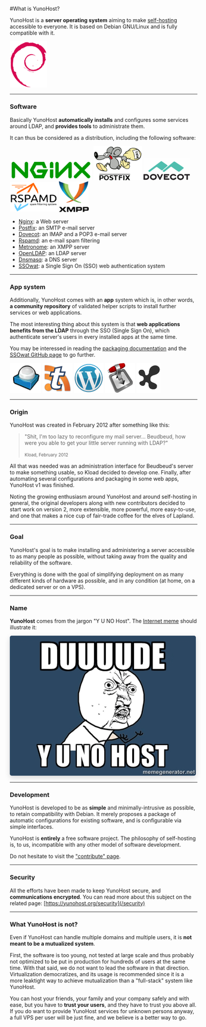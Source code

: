 #What is YunoHost?

YunoHost is a **server operating system** aiming to make [self-hosting](selfhosting) accessible to everyone. It is based on Debian GNU/Linux and is fully compatible with it.

<img src="/images/debian-logo.png" width=100>

---

### Software

Basically YunoHost **automatically installs** and configures some services around LDAP, and **provides tools** to administrate them.

It can thus be considered as a distribution, including the following software:

<img src="/images/nginx.png">
<img src="/images/postfix.png">
<img src="/images/dovecot.png">
<img src="/images/rspamd.png">
<img src="/images/XMPP_logo.png" width=80>

* [Nginx](http://nginx.org/): a Web server
* [Postfix](http://www.postfix.org/): an SMTP e-mail server
* [Dovecot](http://www.dovecot.org/): an IMAP and a POP3 e-mail server
* [Rspamd](https://rspamd.com/): an e-mail spam filtering
* [Metronome](http://www.lightwitch.org/metronome): an XMPP server
* [OpenLDAP](http://www.openldap.org/): an LDAP server
* [Dnsmasq](http://www.thekelleys.org.uk/dnsmasq/doc.html): a DNS server
* [SSOwat](https://github.com/Kloadut/SSOwat): a Single Sign On (SSO) web authentication system

---

### App system

Additionally, YunoHost comes with an **app** system which is, in other words, **a community repository** of validated helper scripts to install further services or web applications.

The most interesting thing about this system is that **web applications benefits from the LDAP** through the SSO (Single Sign On), which authenticate server's users in every installed apps at the same time.

You may be interessed in reading the [packaging documentation](/packaging_apps) and the [SSOwat GitHub page](https://github.com/Kloadut/SSOwat) to go further.

<img src="/images/roundcube.png">
<img src="/images/ttrss.png">
<img src="/images/wordpress.png">
<img src="/images/transmission.png">
<img src="/images/jappix.png">

---

### Origin

YunoHost was created in February 2012 after something like this:

 <blockquote><p>"Shit, I'm too lazy to reconfigure my mail server... Beudbeud, how were you able to get your little server running with LDAP?"</p>
<small>Kload, February 2012</small></blockquote>

All that was needed was an administration interface for Beudbeud's server to make something usable, so Kload decided to develop one. Finally, after automating several configurations and packaging in some web apps, YunoHost v1 was finished.

Noting the growing enthusiasm around YunoHost and around self-hosting in general, the original developers along with new contributors decided to start work on version 2, more extensible, more powerful, more easy-to-use, and one that makes a nice cup of fair-trade coffee for the elves of Lapland.

---

### Goal

YunoHost's goal is to make installing and administering a server accessible to as many people as possible, without taking away from the quality and reliability of the software.

Everything is done with the goal of simplifying deployment on as many different kinds of hardware as possible, and in any condition (at home, on a dedicated server or on a VPS). 

---

### Name

**YunoHost** comes from the jargon "Y U NO Host". The [Internet meme](https://en.wikipedia.org/wiki/Internet_meme) should illustrate it:
<div class="text-center"><img style="border-radius: 5px; box-shadow: 0 5px 15px rgba(0,0,0,0.15);" src="/images/dude_yunohost.jpg"></div>

---

### Development

YunoHost is developed to be as **simple** and minimally-intrusive as possible, to retain compatibility with Debian. It merely proposes a package of automatic configurations for existing software, and is configurable via simple interfaces.

YunoHost is **entirely** a free software project. The philosophy of self-hosting is, to us, incompatible with any other model of software development.

Do not hesitate to visit the ["contribute" page](/contribute).

---

### Security

All the efforts have been made to keep YunoHost secure, and **communications encrypted**. You can read more about this subject on the related page:
[https://yunohost.org/security](/security)

---

### What YunoHost is not?

Even if YunoHost can handle multiple domains and multiple users, it is **not meant to be a mutualized system**.

First, the software is too young, not tested at large scale and thus probably not optimized to be put in production for hundreds of users at the same time. With that said, we do not want to lead the software in that direction. Virtualization democratizes, and its usage is recommended since it is a more leaktight way to achieve mutualization than a "full-stack" system like YunoHost.

You can host your friends, your family and your company safely and with ease, but you have to **trust your users**, and they have to trust you above all. If you do want to provide YunoHost services for unknown persons anyway, a full VPS per user will be just fine, and we believe is a better way to go.


